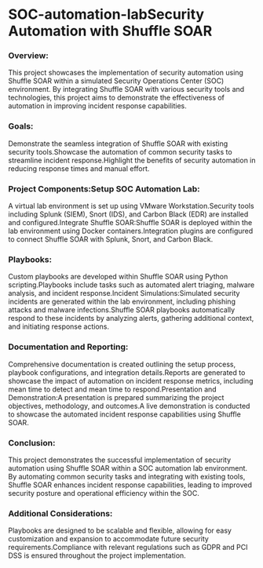 # SOC-automation-labSecurity Automation with Shuffle SOAR

### Overview:
This project showcases the implementation of security automation using Shuffle SOAR within a simulated Security Operations Center (SOC) environment. By integrating Shuffle SOAR with various security tools and technologies, this project aims to demonstrate the effectiveness of automation in improving incident response capabilities.

### Goals:
Demonstrate the seamless integration of Shuffle SOAR with existing security tools.Showcase the automation of common security tasks to streamline incident response.Highlight the benefits of security automation in reducing response times and manual effort.

### Project Components:Setup SOC Automation Lab:
A virtual lab environment is set up using VMware Workstation.Security tools including Splunk (SIEM), Snort (IDS), and Carbon Black (EDR) are installed and configured.Integrate Shuffle SOAR:Shuffle SOAR is deployed within the lab environment using Docker containers.Integration plugins are configured to connect Shuffle SOAR with Splunk, Snort, and Carbon Black.
### Playbooks:
Custom playbooks are developed within Shuffle SOAR using Python scripting.Playbooks include tasks such as automated alert triaging, malware analysis, and incident response.Incident Simulations:Simulated security incidents are generated within the lab environment, including phishing attacks and malware infections.Shuffle SOAR playbooks automatically respond to these incidents by analyzing alerts, gathering additional context, and initiating response actions.
### Documentation and Reporting:
Comprehensive documentation is created outlining the setup process, playbook configurations, and integration details.Reports are generated to showcase the impact of automation on incident response metrics, including mean time to detect and mean time to respond.Presentation and Demonstration:A presentation is prepared summarizing the project objectives, methodology, and outcomes.A live demonstration is conducted to showcase the automated incident response capabilities using Shuffle SOAR.
### Conclusion:
This project demonstrates the successful implementation of security automation using Shuffle SOAR within a SOC automation lab environment. By automating common security tasks and integrating with existing tools, Shuffle SOAR enhances incident response capabilities, leading to improved security posture and operational efficiency within the SOC. 
### Additional Considerations:
Playbooks are designed to be scalable and flexible, allowing for easy customization and expansion to accommodate future security requirements.Compliance with relevant regulations such as GDPR and PCI DSS is ensured throughout the project implementation.
